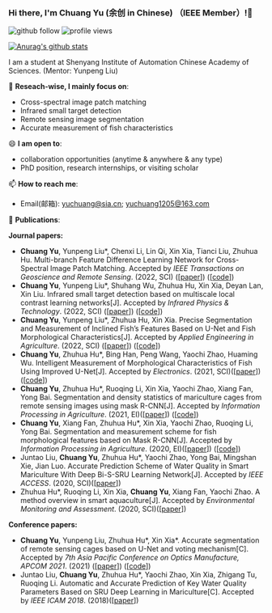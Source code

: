 ### Hi there, I'm Chuang Yu (余创 in Chinese) （IEEE Member）!👋

<p align="left"> 
  <img src="https://img.shields.io/github/followers/YuChuang1205?label=Followers" alt="github follow" />
  <img src="https://komarev.com/ghpvc/?username=Yuchuang1205" alt="profile views" /> 
</p>

[![Anurag's github stats](https://github-readme-stats.vercel.app/api?username=YuChuang1205)](https://github.com/anuraghazra/github-readme-stats)


I am a student at Shenyang Institute of Automation Chinese Academy of Sciences. (Mentor: Yunpeng Liu)

🔭 **Reseach-wise, I mainly focus on**:

- Cross-spectral image patch matching  
- Infrared small target detection
- Remote sensing image segmentation
- Accurate measurement of fish characteristics

😄 **I am open to**:

- collaboration opportunities (anytime & anywhere & any type)
- PhD position, research internships, or visiting scholar


📫 **How to reach me**:

- Email(邮箱): yuchuang@sia.cn; yuchuang1205@163.com


🌱 **Publications**:

**Journal papers:**

+ **Chuang Yu**, Yunpeng Liu*, Chenxi Li, Lin Qi, Xin Xia, Tianci Liu, Zhuhua Hu. Multi-branch Feature Difference Learning Network for Cross-Spectral Image Patch Matching. Accepted by *IEEE Transactions on Geoscience and Remote Sensing*. (2022, SCI) ([[paper](https://ieeexplore.ieee.org/document/9777946)]) ([[code](https://github.com/YuChuang1205/MFD-Net)])  
+ **Chuang Yu**, Yunpeng Liu*, Shuhang Wu, Zhuhua Hu, Xin Xia, Deyan Lan, Xin Liu. Infrared small target detection based on multiscale local contrast learning networks[J]. Accepted by *Infrared Physics & Technology*. (2022, SCI) ([[paper](https://doi.org/10.1016/j.infrared.2022.104107)]) ([[code](https://github.com/YuChuang1205/MLCL-Net)])  
+ **Chuang Yu**, Yunpeng Liu*, Zhuhua Hu, Xin Xia. Precise Segmentation and Measurement of Inclined Fish’s Features Based on U-Net and Fish Morphological Characteristics[J]. Accepted by *Applied Engineering in Agriculture*. (2022, SCI) ([[paper](https://elibrary.asabe.org/abstract.asp?aid=53054)]) ([[code](https://github.com/YuChuang1205/Inclined-fish-characteristic-measurement-U-Net-Roctation-correction)])   
+ **Chuang Yu**, Zhuhua Hu*, Bing Han, Peng Wang, Yaochi Zhao, Huaming Wu. Intelligent Measurement of Morphological Characteristics of Fish Using Improved U-Net[J]. Accepted by *Electronics*. (2021, SCI)([[paper](https://www.researchgate.net/publication/352390820_Intelligent_Measurement_of_Morphological_Characteristics_of_Fish_Using_Improved_U-Net)]) ([[code](https://github.com/YuChuang1205/Fish-characteristic-measurement-Improved-Unet-Line-Fitting)])  
+ **Chuang Yu**, Zhuhua Hu*, Ruoqing Li, Xin Xia, Yaochi Zhao, Xiang Fan, Yong Bai. Segmentation and density statistics of mariculture cages from remote sensing images using mask R-CNN[J]. Accepted by *Information Processing in Agriculture*. (2021, EI)([[paper](https://www.researchgate.net/publication/351315048_Segmentation_and_Density_Statistics_of_Mariculture_Cages_from_Remote_Sensing_Images_Using_Mask_R-CNN)])  ([[code](https://github.com/YuChuang1205/Remote-sensing-cage-segmentation-MaskRCNN)])  
+ **Chuang Yu**, Xiang Fan, Zhuhua Hu*, Xin Xia, Yaochi Zhao, Ruoqing Li, Yong Bai. Segmentation and measurement scheme for fish morphological features based on Mask R-CNN[J]. Accepted by *Information Processing in Agriculture*. (2020, EI)([[paper](https://www.researchgate.net/publication/338678060_Segmentation_and_Measurement_Scheme_for_Fish_Morphological_Features_Based_on_Mask_R-CNN)])  ([[code](https://github.com/YuChuang1205/Fish-characteristic-measurement-MaskRCNN)])  
+ Juntao Liu, **Chuang Yu**, Zhuhua Hu*, Yaochi Zhao, Yong Bai, Mingshan Xie, Jian Luo. Accurate Prediction Scheme of Water Quality in Smart Mariculture With Deep Bi-S-SRU Learning Network[J]. Accepted by *IEEE ACCESS*. (2020, SCI)([[paper](https://www.researchgate.net/publication/339011910_Accurate_Prediction_Scheme_of_Water_Quality_in_Smart_Mariculture_with_Deep_Bi-S-SRU_Learning_Network)])
+ Zhuhua Hu*, Ruoqing Li, Xin Xia, **Chuang Yu**, Xiang Fan, Yaochi Zhao. A method overview in smart aquaculture[J]. Accepted by *Environmental Monitoring and Assessment*. (2020, SCI)([[paper](https://www.researchgate.net/publication/342786036_A_method_overview_in_smart_aquaculture)])


**Conference papers:**  
+ **Chuang Yu**, Yunpeng Liu, Zhuhua Hu*, Xin Xia*. Accurate segmentation of remote sensing cages based on U-Net and voting mechanism[C]. Accepted by *7th Asia Pacific Conference on Optics Manufacture, APCOM 2021*. (2021) ([[paper](http://dx.doi.org/10.1117/12.2615946)])   ([[code](https://github.com/YuChuang1205/Remote-sensing-cage-segmentation-UNet-Vote)])  
+ Juntao Liu, **Chuang Yu**, Zhuhua Hu*, Yaochi Zhao, Xin Xia, Zhigang Tu, Ruoqing Li. Automatic and Accurate Prediction of Key Water Quality Parameters Based on SRU Deep Learning in Mariculture[C]. Accepted by *IEEE ICAM 2018*. (2018)([[paper](https://www.researchgate.net/publication/330589006_Automatic_and_Accurate_Prediction_of_Key_Water_Quality_Parameters_Based_on_SRU_Deep_Learning_in_Mariculture)])







<!--
<p align="left"> <img src="https://github-readme-stats.vercel.app/api?username=YuChuang1205&show_icons=true&include_all_commits=true&count_private=true" alt="chongruo" /> </p>
- 🔭 I’m currently working on ...
- 🌱 I’m currently learning ...
- 👯 I’m looking to collaborate on ...
- 🤔 I’m looking for help with ...
- 💬 Ask me about ...
- 📫 How to reach me: ...
- 😄 Pronouns: ...
- ⚡ Fun fact: ...
- WeChat (微信号)：yuchuang1205 (Anoymous requests are not welcome)
-->

